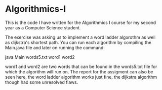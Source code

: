 # Algorithmics-I
This is the code I have written for the Algorithmics I course for my second year as a Computer Science student. 

The exercise was asking us to implement a word ladder algorothm as well as dijkstra's shortest path. 
You can run each algorithm by compiling the Main.java file
and later on running the command:

java Main words5.txt word1 word2

word1 and word2 are two words that can be found in the words5.txt file for which the algorithm will run on.
The report for the assigment can also be seen here, the word ladder algorithm works just fine, the dijkstra algorithm though had
some unresolved flaws.

